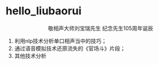 # hello_liubaorui
   <center>敬相声大师刘宝瑞先生 纪念先生105周年诞辰</center>
  
  
  
1. 利用nlp技术分析单口相声当中的技巧；
2. 通过语音模拟技术还原流失的《官场斗》片段；
3. 其他技术分析
